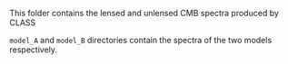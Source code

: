 This folder contains the lensed and unlensed CMB spectra produced by CLASS

`model_A` and `model_B` directories contain the spectra of the two models respectively.